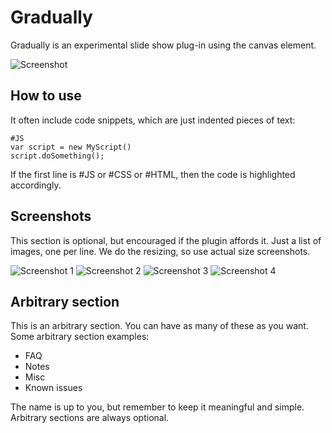 Gradually
===========

Gradually is an experimental slide show plug-in using the canvas element.

![Screenshot](http://url_to_project_screenshot)

How to use
----------

It often include code snippets, which are just indented pieces of text:

	#JS
	var script = new MyScript()
	script.doSomething();

If the first line is #JS or #CSS or #HTML, then the code is highlighted accordingly. 

Screenshots
-----------

This section is optional, but encouraged if the plugin affords it. Just a list of images, one per line. We do the resizing, so use actual size screenshots.

![Screenshot 1](http://url_to_project_screenshot)
![Screenshot 2](http://url_to_project_screenshot)
![Screenshot 3](http://url_to_project_screenshot)
![Screenshot 4](http://url_to_project_screenshot)

Arbitrary section
-----------------

This is an arbitrary section. You can have as many of these as you want.
Some arbitrary section examples:

* FAQ
* Notes
* Misc
* Known issues

The name is up to you, but remember to keep it meaningful and simple. Arbitrary sections are always optional.